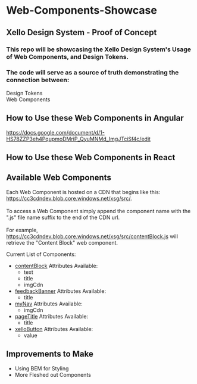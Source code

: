 # Web-Components-Showcase
## Xello Design System - Proof of Concept 


### This repo will be showcasing the Xello Design System's Usage of Web Components, and Design Tokens.

### The code will serve as a source of truth demonstrating the connection between:
Design Tokens \
Web Components

## How to Use these Web Components in Angular
https://docs.google.com/document/d/1-HS78ZZP3eh4PqupmoDMriP_QyuMNMd_ImgJTciSf4c/edit

## How to Use these Web Components in React

## Available Web Components
Each Web Component is hosted on a CDN that begins like this: https://cc3cdndev.blob.core.windows.net/xsg/src/. \
\
To access a Web Component simply append the component name with the ".js" file name suffix to the end of the CDN url. \
\
For example, https://cc3cdndev.blob.core.windows.net/xsg/src/contentBlock.js will retrieve the "Content Block" web component. 

Current List of Components:
- [contentBlock](https://cc3cdndev.blob.core.windows.net/xsg/src/contentBlock.js)
    Attributes Available: 
    - text
    - title
    - imgCdn
- [feedbackBanner](https://cc3cdndev.blob.core.windows.net/xsg/src/feedbackBanner.js)
    Attributes Available: 
    - title
- [myNav](https://cc3cdndev.blob.core.windows.net/xsg/src/myNav.js)
    Attributes Available: 
    - imgCdn
- [pageTitle](https://cc3cdndev.blob.core.windows.net/xsg/src/pageTitle.js)
    Attributes Available: 
    - title
- [xelloButton](https://cc3cdndev.blob.core.windows.net/xsg/src/xelloButton.js)
    Attributes Available: 
    - value

## Improvements to Make
* Using BEM for Styling
* More Fleshed out Components